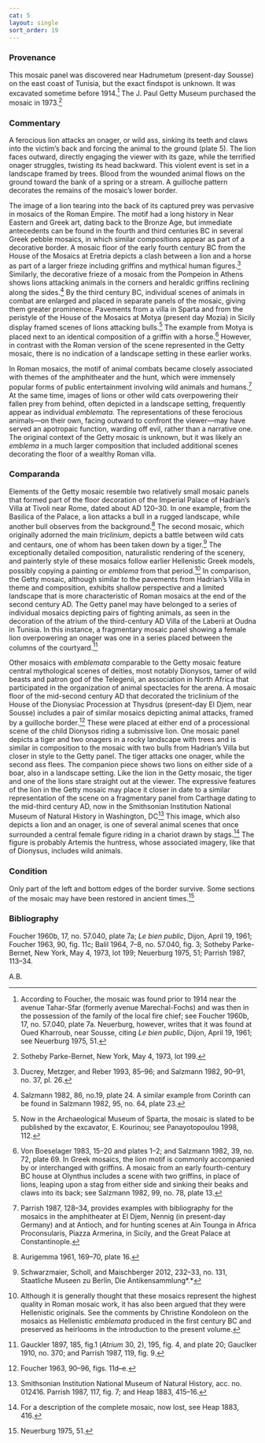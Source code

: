 ```yaml
---
cat: 5
layout: single
sort_order: 19
---
```

### Provenance

This mosaic panel was discovered near <span class="popup location" id="location_21633">Hadrumetum</span> (present-day Sousse) on the east coast of Tunisia, but the exact findspot is unknown. It was excavated sometime before 1914.[^1] The J. Paul Getty Museum purchased the mosaic in 1973.[^2]

### Commentary

A ferocious lion attacks an onager, or wild ass, sinking its teeth and claws into the victim’s back and forcing the animal to the ground (plate 5). The lion faces outward, directly engaging the viewer with its gaze, while the terrified onager struggles, twisting its head backward. This violent event is set in a landscape framed by trees. Blood from the wounded animal flows on the ground toward the bank of a spring or a stream. A guilloche pattern decorates the remains of the mosaic’s lower border.

The image of a lion tearing into the back of its captured prey was pervasive in mosaics of the Roman Empire. The motif had a long history in Near Eastern and Greek art, dating back to the Bronze Age, but immediate antecedents can be found in the fourth and third centuries BC in several Greek pebble mosaics, in which similar compositions appear as part of a decorative border. A mosaic floor of the early fourth century BC from the <span class="popup pic" id="pic_15">House of the Mosaics</span> at <span class="popup location" id="location_21973">Eretria</span> depicts a clash between a lion and a horse as part of a larger frieze including griffins and mythical human figures.[^3] Similarly, the decorative frieze of a mosaic from the Pompeion in Athens shows lions attacking animals in the corners and heraldic griffins reclining along the sides.[^4] By the third century BC, individual scenes of animals in combat are enlarged and placed in separate panels of the mosaic, giving them greater prominence. Pavements from a villa in Sparta and from the <span class="popup pic" id="pic_16">peristyle of the House of the Mosaics</span> at <span class="popup location" id="location_22634">Motya</span> (present day Mozia) in Sicily display framed scenes of lions attacking bulls.[^5] The example from Motya is placed next to an identical composition of a griffin with a horse.[^6] However, in contrast with the Roman version of the scene represented in the Getty mosaic, there is no indication of a landscape setting in these earlier works.

In Roman mosaics, the motif of animal combats became closely associated with themes of the amphitheater and the hunt, which were immensely popular forms of public entertainment involving wild animals and humans.[^7] At the same time, images of lions or other wild cats overpowering their fallen prey from behind, often depicted in a landscape setting, frequently appear as individual <span class="popup definition" id="def_emblemata">*emblemata*</span>. The representations of these ferocious animals—on their own, facing outward to confront the viewer—may have served an apotropaic function, warding off evil, rather than a narrative one. The original context of the Getty mosaic is unknown, but it was likely an *emblema* in a much larger composition that included additional scenes decorating the floor of a wealthy Roman villa.

### Comparanda

Elements of the Getty mosaic resemble two relatively small mosaic panels that formed part of the floor decoration of the Imperial Palace of Hadrian’s Villa at Tivoli near Rome, dated about AD 120–30. In one example, from the Basilica of the Palace, a lion attacks a bull in a rugged landscape, while another bull observes from the background.[^8] The second mosaic, which originally adorned the main <span class="popup definition" id="def_triclinium">*triclinium*</span>, depicts a battle between <span class="popup pic" id="pic_16">wild cats and centaurs</span>, one of whom has been taken down by a tiger.[^9] The exceptionally detailed composition, naturalistic rendering of the scenery, and painterly style of these mosaics follow earlier Hellenistic Greek models, possibly copying a painting or *emblema* from that period.[^10] In comparison, the Getty mosaic, although similar to the pavements from Hadrian’s Villa in theme and composition, exhibits shallow perspective and a limited landscape that is more characteristic of Roman mosaics at the end of the second century AD. The Getty panel may have belonged to a series of individual mosaics depicting pairs of fighting animals, as seen in the decoration of the atrium of the third-century AD Villa of the Laberii at <span class="popup location" id="location_21602">Oudna</span> in Tunisia. In this instance, a fragmentary mosaic panel showing a female lion overpowering an onager was one in a series placed between the columns of the courtyard.[^11]

Other mosaics with *emblemata* comparable to the Getty mosaic feature central mythological scenes of deities, most notably Dionysos, tamer of wild beasts and patron god of the Telegenii, an association in North Africa that participated in the organization of animal spectacles for the arena. A mosaic floor of the mid-second century AD that decorated the triclinium of the House of the Dionysiac Procession at <span class="popup location" id="location_21592">Thysdrus</span> (present-day El Djem, near Sousse) includes a pair of similar mosaics depicting animal attacks, framed by a guilloche border.[^12] These were placed at either end of a processional scene of the child Dionysos riding a submissive lion. One mosaic panel depicts a <span class="popup pic" id="pic_18">tiger and two onagers</span> in a rocky landscape with trees and is similar in composition to the mosaic with two bulls from Hadrian’s Villa but closer in style to the Getty panel. The tiger attacks one onager, while the second ass flees. The companion piece shows <span class="popup pic" id="pic_19">two lions on either side of a boar</span>, also in a landscape setting. Like the lion in the Getty mosaic, the tiger and one of the lions stare straight out at the viewer. The expressive features of the lion in the Getty mosaic may place it closer in date to a similar representation of the scene on a <span class="popup pic" id="pic_20">fragmentary panel</span> from <span class="popup location" id="location_15897">Carthage</span> dating to the mid-third century AD, now in the Smithsonian Institution National Museum of Natural History in Washington, DC[^13] This image, which also depicts a lion and an onager, is one of several animal scenes that once surrounded a central female figure riding in a chariot drawn by stags.[^14] The figure is probably Artemis the huntress, whose associated imagery, like that of Dionysus, includes wild animals.

### Condition

Only part of the left and bottom edges of the border survive. Some sections of the mosaic may have been restored in ancient times.[^15]

### Bibliography

Foucher 1960b, 17, no. 57.040, plate 7a; *Le bien public*, Dijon, April 19, 1961; Foucher 1963, 90, fig. 11c; Balil 1964, 7–8, no. 57.040, fig. 3; Sotheby Parke-Bernet, New York, May 4, 1973, lot 199; Neuerburg 1975, 51; Parrish 1987, 113–34.

A.B.

[^1]: According to Foucher, the mosaic was found prior to 1914 near the avenue Tahar-Sfar (formerly avenue Marechal-Fochs) and was then in the possession of the family of the local fire chief; see Foucher 1960b, 17, no. 57.040, plate 7a. Neuerburg, however, writes that it was found at Oued Kharroub, near Sousse, citing *Le bien public*, Dijon, April 19, 1961; see Neuerburg 1975, 51.

[^2]: Sotheby Parke-Bernet, New York, May 4, 1973, lot 199.

[^3]: Ducrey, Metzger, and Reber 1993, 85–96; and Salzmann 1982, 90–91, no. 37, pl. 26.

[^4]: Salzmann 1982, 86, no.19, plate 24. A similar example from Corinth can be found in Salzmann 1982, 95, no. 64, plate 23.

[^5]: Now in the Archaeological Museum of Sparta, the mosaic is slated to be published by the excavator, E. Kourinou; see Panayotopoulou 1998, 112.

[^6]: Von Boeselager 1983, 15–20 and plates 1–2; and Salzmann 1982, 39, no. 72, plate 69. In Greek mosaics, the lion motif is commonly accompanied by or interchanged with griffins. A mosaic from an early fourth-century BC house at Olynthus includes a scene with two griffins, in place of lions, leaping upon a stag from either side and sinking their beaks and claws into its back; see Salzmann 1982, 99, no. 78, plate 13.

[^7]: Parrish 1987, 128–34, provides examples with bibliography for the mosaics in the amphitheater at El Djem, Nennig (in present-day Germany) and at Antioch, and for hunting scenes at Ain Tounga in Africa Proconsularis, Piazza Armerina, in Sicily, and the Great Palace at Constantinople.

[^8]: Aurigemma 1961, 169–70, plate 16.

[^9]: Schwarzmaier, Scholl, and Maischberger 2012, 232–33, no. 131, Staatliche Museen zu Berlin, Die Antikensammlung*.*

[^10]: Although it is generally thought that these mosaics represent the highest quality in Roman mosaic work, it has also been argued that they were Hellenistic originals. See the comments by Christine Kondoleon on the mosaics as Hellenistic *emblemata* produced in the first century BC and preserved as heirlooms in the introduction to the present volume.

[^11]: Gauckler 1897, 185, fig.1 (*Atrium* 30, 2), 195, fig. 4, and plate 20; Gauclker 1910, no. 370; and Parrish 1987, 119, fig. 9.

[^12]: Foucher 1963, 90–96, figs. 11d–e.

[^13]: Smithsonian Institution National Museum of Natural History, acc. no. 012416. Parrish 1987, 117, fig. 7; and Heap 1883, 415–16.

[^14]: For a description of the complete mosaic, now lost, see Heap 1883, 416.

[^15]: Neuerburg 1975, 51.
